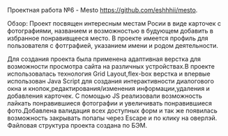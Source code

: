 Проектная работа №6 - Mesto https://github.com/eshhhii/mesto.

Обзор: 
Проект посвящен интересным местам Росии в виде карточек с фотографиями, названием и возможностью в будующем добавить в избранное понравивщееся место. В проекте имеется профиль для пользователя с фотграфией, указанием имени и родом деятельности.

Для создания проекта была применена адаптивная верстка для возможности просмотра сайта на различных устройствах.В проекте использовалась технология Grid Layout,flex-box верстка и впервые использован Java Script для создания интерактивности диалогового окна и кнопок,редактирования/изменения информации,удаления и добавления карточек. C помощью JS реализовали возможность лайкать понравившиеся фотографии и увеличивать понравившиеся фото.Добавлена валидация всех доступных форм и так же появилась возможность закрывать попапы через Escape и по клику на оверлэй. Файловая структура проекта создана по БЭМ. 